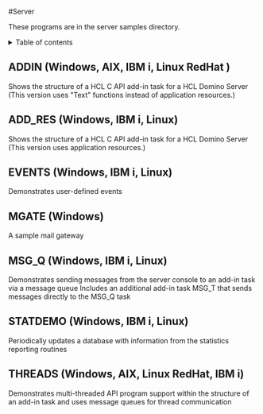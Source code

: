 #Server

These programs are in the server samples directory.
<details close markdown="block">
  <summary>
    Table of contents
  </summary>
  {: .text-delta }
1. TOC
{:toc}
</details>

## ADDIN (Windows, AIX, IBM i, Linux RedHat )
Shows the structure of a HCL C API add-in task for a HCL Domino Server
(This version uses "Text" functions instead of application resources.)

## ADD_RES (Windows, IBM i, Linux)
Shows the structure of a HCL C API add-in task for a HCL Domino Server
(This version uses application resources.)

## EVENTS (Windows, IBM i, Linux)
Demonstrates user-defined events

## MGATE (Windows)
A sample mail gateway

## MSG_Q (Windows, IBM i, Linux)
Demonstrates sending messages from the server console to an add-in task via a message queue
Includes an additional add-in task MSG_T that sends messages directly to the MSG_Q task

## STATDEMO (Windows, IBM i, Linux)
Periodically updates a database with information from the statistics reporting routines

## THREADS (Windows, AIX, Linux RedHat, IBM i)
Demonstrates multi-threaded API program support within the structure of an add-in task and uses message queues for thread communication